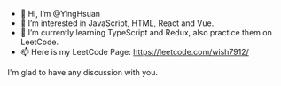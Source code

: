 - 👋 Hi, I’m @YingHsuan
- 👀 I’m interested in JavaScript, HTML, React and Vue.
- 🌱 I’m currently learning TypeScript and Redux, also practice them on LeetCode.
- 📫 Here is my LeetCode Page: https://leetcode.com/wish7912/

I'm glad to have any discussion with you.

<!---
YingHsuan/YingHsuan is a ✨ special ✨ repository because its `README.md` (this file) appears on your GitHub profile.
You can click the Preview link to take a look at your changes.
--->
